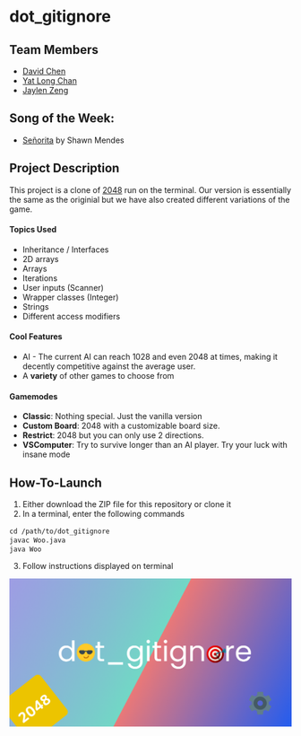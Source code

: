 # dot_gitignore

## Team Members
- [David Chen](https://github.com/dchen278)
- [Yat Long Chan](https://github.com/ychan2005) 
- [Jaylen Zeng](https://github.com/JaylenZeng)

## Song of the Week: 
 - [Señorita](https://open.spotify.com/track/6v3KW9xbzN5yKLt9YKDYA2?si=9b865b40fc364c27) by Shawn Mendes

## Project Description
This project is a clone of [2048](https://play2048.co/) run on the terminal. Our version is essentially the same as the originial but we have also created different variations of the game.

#### Topics Used
  - Inheritance / Interfaces
  - 2D arrays
  - Arrays
  - Iterations
  - User inputs (Scanner) 
  - Wrapper classes (Integer)
  - Strings
  - Different access modifiers

#### Cool Features
 - AI - The current AI can reach 1028 and even 2048 at times, making it decently competitive against the average user. 
 - A **variety** of other games to choose from

#### Gamemodes
- **Classic**: Nothing special. Just the vanilla version
- **Custom Board**: 2048 with a customizable board size.
- **Restrict**: 2048 but you can only use 2 directions.
- **VSComputer**: Try to survive longer than an AI player. Try your luck with insane mode

## How-To-Launch
1. Either download the ZIP file for this repository or clone it 
2. In a terminal, enter the following commands
```
cd /path/to/dot_gitignore
javac Woo.java
java Woo
```
3. Follow instructions displayed on terminal

![Tux, the Linux mascot](/flag.jpg)
